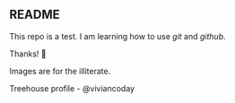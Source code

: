 ## README

This repo is a test.  I am learning how to use *git* and *github*.

Thanks! :taco:

Images are for the illiterate.

Treehouse profile - @viviancoday
